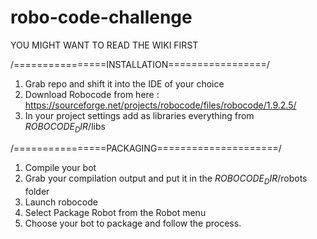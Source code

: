 # robo-code-challenge  
  
YOU MIGHT WANT TO READ THE WIKI FIRST   
  
/================INSTALLATION=================/  
1. Grab repo and shift it into the IDE of your choice   
2. Download Robocode from here : https://sourceforge.net/projects/robocode/files/robocode/1.9.2.5/  
3. In your project settings add as libraries everything from $ROBOCODE_DIR$/libs  
  
/================PACKAGING=====================/  
1. Compile your bot  
2. Grab your compilation output and put it in the $ROBOCODE_DIR$/robots folder  
3. Launch robocode  
4. Select Package Robot from the Robot menu  
5. Choose your bot to package and follow the process.  
